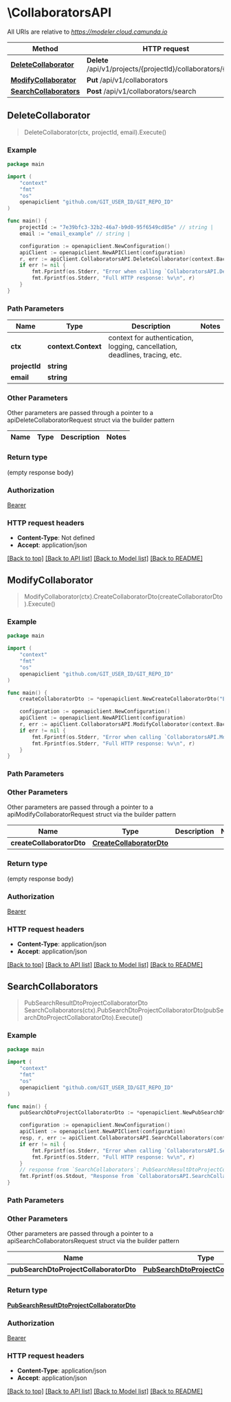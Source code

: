 # \CollaboratorsAPI

All URIs are relative to *https://modeler.cloud.camunda.io*

Method | HTTP request | Description
------------- | ------------- | -------------
[**DeleteCollaborator**](CollaboratorsAPI.md#DeleteCollaborator) | **Delete** /api/v1/projects/{projectId}/collaborators/{email} | 
[**ModifyCollaborator**](CollaboratorsAPI.md#ModifyCollaborator) | **Put** /api/v1/collaborators | 
[**SearchCollaborators**](CollaboratorsAPI.md#SearchCollaborators) | **Post** /api/v1/collaborators/search | 



## DeleteCollaborator

> DeleteCollaborator(ctx, projectId, email).Execute()





### Example

```go
package main

import (
	"context"
	"fmt"
	"os"
	openapiclient "github.com/GIT_USER_ID/GIT_REPO_ID"
)

func main() {
	projectId := "7e39bfc3-32b2-46a7-b9d0-95f6549cd85e" // string | 
	email := "email_example" // string | 

	configuration := openapiclient.NewConfiguration()
	apiClient := openapiclient.NewAPIClient(configuration)
	r, err := apiClient.CollaboratorsAPI.DeleteCollaborator(context.Background(), projectId, email).Execute()
	if err != nil {
		fmt.Fprintf(os.Stderr, "Error when calling `CollaboratorsAPI.DeleteCollaborator``: %v\n", err)
		fmt.Fprintf(os.Stderr, "Full HTTP response: %v\n", r)
	}
}
```

### Path Parameters


Name | Type | Description  | Notes
------------- | ------------- | ------------- | -------------
**ctx** | **context.Context** | context for authentication, logging, cancellation, deadlines, tracing, etc.
**projectId** | **string** |  | 
**email** | **string** |  | 

### Other Parameters

Other parameters are passed through a pointer to a apiDeleteCollaboratorRequest struct via the builder pattern


Name | Type | Description  | Notes
------------- | ------------- | ------------- | -------------



### Return type

 (empty response body)

### Authorization

[Bearer](../README.md#Bearer)

### HTTP request headers

- **Content-Type**: Not defined
- **Accept**: application/json

[[Back to top]](#) [[Back to API list]](../README.md#documentation-for-api-endpoints)
[[Back to Model list]](../README.md#documentation-for-models)
[[Back to README]](../README.md)


## ModifyCollaborator

> ModifyCollaborator(ctx).CreateCollaboratorDto(createCollaboratorDto).Execute()





### Example

```go
package main

import (
	"context"
	"fmt"
	"os"
	openapiclient "github.com/GIT_USER_ID/GIT_REPO_ID"
)

func main() {
	createCollaboratorDto := *openapiclient.NewCreateCollaboratorDto("Email_example", "ProjectId_example", "Role_example") // CreateCollaboratorDto | 

	configuration := openapiclient.NewConfiguration()
	apiClient := openapiclient.NewAPIClient(configuration)
	r, err := apiClient.CollaboratorsAPI.ModifyCollaborator(context.Background()).CreateCollaboratorDto(createCollaboratorDto).Execute()
	if err != nil {
		fmt.Fprintf(os.Stderr, "Error when calling `CollaboratorsAPI.ModifyCollaborator``: %v\n", err)
		fmt.Fprintf(os.Stderr, "Full HTTP response: %v\n", r)
	}
}
```

### Path Parameters



### Other Parameters

Other parameters are passed through a pointer to a apiModifyCollaboratorRequest struct via the builder pattern


Name | Type | Description  | Notes
------------- | ------------- | ------------- | -------------
 **createCollaboratorDto** | [**CreateCollaboratorDto**](CreateCollaboratorDto.md) |  | 

### Return type

 (empty response body)

### Authorization

[Bearer](../README.md#Bearer)

### HTTP request headers

- **Content-Type**: application/json
- **Accept**: application/json

[[Back to top]](#) [[Back to API list]](../README.md#documentation-for-api-endpoints)
[[Back to Model list]](../README.md#documentation-for-models)
[[Back to README]](../README.md)


## SearchCollaborators

> PubSearchResultDtoProjectCollaboratorDto SearchCollaborators(ctx).PubSearchDtoProjectCollaboratorDto(pubSearchDtoProjectCollaboratorDto).Execute()





### Example

```go
package main

import (
	"context"
	"fmt"
	"os"
	openapiclient "github.com/GIT_USER_ID/GIT_REPO_ID"
)

func main() {
	pubSearchDtoProjectCollaboratorDto := *openapiclient.NewPubSearchDtoProjectCollaboratorDto() // PubSearchDtoProjectCollaboratorDto | 

	configuration := openapiclient.NewConfiguration()
	apiClient := openapiclient.NewAPIClient(configuration)
	resp, r, err := apiClient.CollaboratorsAPI.SearchCollaborators(context.Background()).PubSearchDtoProjectCollaboratorDto(pubSearchDtoProjectCollaboratorDto).Execute()
	if err != nil {
		fmt.Fprintf(os.Stderr, "Error when calling `CollaboratorsAPI.SearchCollaborators``: %v\n", err)
		fmt.Fprintf(os.Stderr, "Full HTTP response: %v\n", r)
	}
	// response from `SearchCollaborators`: PubSearchResultDtoProjectCollaboratorDto
	fmt.Fprintf(os.Stdout, "Response from `CollaboratorsAPI.SearchCollaborators`: %v\n", resp)
}
```

### Path Parameters



### Other Parameters

Other parameters are passed through a pointer to a apiSearchCollaboratorsRequest struct via the builder pattern


Name | Type | Description  | Notes
------------- | ------------- | ------------- | -------------
 **pubSearchDtoProjectCollaboratorDto** | [**PubSearchDtoProjectCollaboratorDto**](PubSearchDtoProjectCollaboratorDto.md) |  | 

### Return type

[**PubSearchResultDtoProjectCollaboratorDto**](PubSearchResultDtoProjectCollaboratorDto.md)

### Authorization

[Bearer](../README.md#Bearer)

### HTTP request headers

- **Content-Type**: application/json
- **Accept**: application/json

[[Back to top]](#) [[Back to API list]](../README.md#documentation-for-api-endpoints)
[[Back to Model list]](../README.md#documentation-for-models)
[[Back to README]](../README.md)

